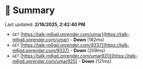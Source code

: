# 📖 Summary
Last updated: **2/18/2025, 2:42:40 PM**

- `GET` [https://talk-m6gd.onrender.com/umar](https://talk-m6gd.onrender.com/umar) - **Down** (182ms)
- `GET` [https://talk-m6gd.onrender.com/9337](https://talk-m6gd.onrender.com/9337) - **Down** (209ms)
- `GET` [https://talk-m6gd.onrender.com/umar920](https://talk-m6gd.onrender.com/umar920) - **Down** (121ms)
